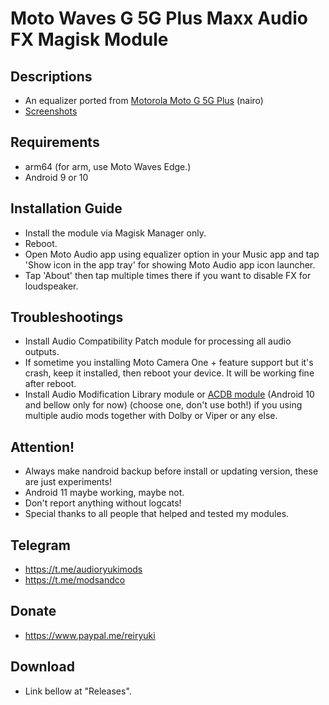 # Moto Waves G 5G Plus Maxx Audio FX Magisk Module

## Descriptions
- An equalizer ported from [Motorola Moto G 5G Plus](https://git.rip/dumps/motorola/nairo) (nairo)
- [Screenshots](https://reiryuki.blogspot.com/2020/09/motorola-waves-maxx-audio-fx-magisk.html?m=1)

## Requirements
- arm64 (for arm, use Moto Waves Edge.)
- Android 9 or 10

## Installation Guide
- Install the module via Magisk Manager only.
- Reboot.
- Open Moto Audio app using equalizer option in your Music app and tap 'Show icon in the app tray' for showing Moto Audio app icon launcher.
- Tap 'About' then tap multiple times there if you want to disable FX for loudspeaker.

## Troubleshootings
- Install Audio Compatibility Patch module for processing all audio outputs.
- If sometime you installing Moto Camera One + feature support but it's crash, keep it installed, then reboot your device. It will be working fine after reboot.
- Install Audio Modification Library module or [ACDB module](https://t.me/viperatmos) (Android 10 and bellow only for now) (choose one, don't use both!) if you using multiple audio mods together with Dolby or Viper or any else.

## Attention!
- Always make nandroid backup before install or updating version, these are just experiments!
- Android 11 maybe working, maybe not.
- Don't report anything without logcats!
- Special thanks to all people that helped and tested my modules.

## Telegram
- https://t.me/audioryukimods
- https://t.me/modsandco

## Donate
- https://www.paypal.me/reiryuki

## Download
- Link bellow at "Releases".
